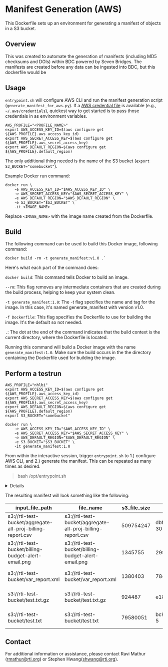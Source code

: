 # Manifest Generation (AWS)

This Dockerfile sets up an environment for generating a manifest of objects in a S3 bucket.

## Overview

This was created to automate the generation of manifests (including MD5 checksums and DOIs) within BDC powered by Seven Bridges. The manifests are created before any data can be ingested into BDC, but this dockerfile would be 



## Usage

`entrypoint.sh` will configure AWS CLI and run the manifest generation script (`generate_manifest_for_aws.py`). If a [AWS credential file](https://github.com/aws/aws-cli) is available (e.g., `~/.aws/credentials`), quickest way to get started is to pass those credentials in as environment variables.

```
AWS_PROFILE="<PROFILE_NAME>" 
export AWS_ACCESS_KEY_ID=$(aws configure get ${AWS_PROFILE}.aws_access_key_id)
export AWS_SECRET_ACCESS_KEY=$(aws configure get ${AWS_PROFILE}.aws_secret_access_key)
export AWS_DEFAULT_REGION=$(aws configure get ${AWS_PROFILE}.default_region)
```

The only additional thing needed is the name of the S3 bucket (`export S3_BUCKET="somebucket"`).

Example Docker run command:

```
docker run \
    -e AWS_ACCESS_KEY_ID="$AWS_ACCESS_KEY_ID" \
    -e AWS_SECRET_ACCESS_KEY="$AWS_SECRET_ACCESS_KEY" \
    -e AWS_DEFAULT_REGION="$AWS_DEFAULT_REGION" \
    -e S3_BUCKET="$S3_BUCKET" \
    -it <IMAGE_NAME>
```
Replace `<IMAGE_NAME>` with the image name created from the Dockerfile.

## Build
The following command can be used to build this Docker image, following command:
```
docker build -rm -t generate_manifest:v1.0 .`
```
Here's what each part of the command does:

`docker build`: This command tells Docker to build an image.

`--rm`: This flag removes any intermediate containers that are created during the build process, helping to keep your system clean.

`-t generate_manifest:1.0`: The -t flag specifies the name and tag for the image. In this case, it's named generate_manifest with version v1.0.

`-f Dockerfile`: This flag specifies the Dockerfile to use for building the image. It's the default so not needed.

`.`: The dot at the end of the command indicates that the build context is the current directory, where the Dockerfile is located.

Running this command will build a Docker image with the name `generate_manifest:1.0`. Make sure the build occurs in the the directory containing the Dockerfile used for building the image.


## Perform a testrun

```
AWS_PROFILE="nhlbi" 
export AWS_ACCESS_KEY_ID=$(aws configure get ${AWS_PROFILE}.aws_access_key_id)
export AWS_SECRET_ACCESS_KEY=$(aws configure get ${AWS_PROFILE}.aws_secret_access_key)
export AWS_DEFAULT_REGION=$(aws configure get ${AWS_PROFILE}.default_region)
export S3_BUCKET="somebucket"

docker run \
    -e AWS_ACCESS_KEY_ID="$AWS_ACCESS_KEY_ID" \
    -e AWS_SECRET_ACCESS_KEY="$AWS_SECRET_ACCESS_KEY" \
    -e AWS_DEFAULT_REGION="$AWS_DEFAULT_REGION" \
    -e S3_BUCKET="$S3_BUCKET" \
    -it generate_manifest:1.0
```

From within the interactive session, trigger `entrypoint.sh` to 1.) configure AWS CLI, and 2.) generate the manifest. This can be repeated as many times as desired. 

> bash /opt/entrypoint.sh



<details>

```
[[ configure_aws_cli.sh ]]
>>> Configuring aws cli...
[[ Generate manifest for s3://rti-test-bucket ]]
main app started
Script running on linux with 8 cpus
s3-bucket: rti-test-bucket
md5sum exists for s3://rti-test-bucket/aggregate-all-proj-billing-report.csv
md5sum exists for s3://rti-test-bucket/billing-budget-alert-email.png
md5sum exists for s3://rti-test-bucket/var_report.xml
md5sum exists for s3://rti-test-bucket/test.txt.gz
md5sum exists for s3://rti-test-bucket/test.txt
Elapsed time for md5 checksums (calculate_md5sum_for_cloud_paths_threaded): 0:00:00.003184
get_receipt_manifest_file_pointer_for_bucket - done
update_manifest_file - done
Copied rti-test-bucket.manifest.20240506182516.tsv to /opt/output/rti-test-bucket.manifest.20240506182516.tsv
Uploading rti-test-bucket.manifest.20240506182516.tsv to s3://rti-test-bucket done
Done. Receipt manifest located at rti-test-bucket.manifest.20240506182516.tsv
[[ List manifest files in s3://rti-test-bucket ]]
2024-05-06 18:25:17      20721 rti-test-bucket.manifest.20240506182516.tsv
```
</details>

The resulting manifest will look something like the following:

| input_file_path                                            | file_name                                                  | s3_file_size | s3_md5sum                           | md5sum                           | s3_path                                                    | s3_modified_date          | guid                                         | ga4gh_drs_uri                                                |
| ---------------------------------------------------------- | ---------------------------------------------------------- | ------------ | ----------------------------------- | -------------------------------- | ---------------------------------------------------------- | ------------------------- | -------------------------------------------- | ------------------------------------------------------------ |
| s3://rti-test-bucket/aggregate-all-proj-billing-report.csv | s3://rti-test-bucket/aggregate-all-proj-billing-report.csv | 509754247    | dbf2a67bfc6b609363f99bcf8d0c3799-30 | b1f79144c782e699e004e78f2da099e7 | s3://rti-test-bucket/aggregate-all-proj-billing-report.csv | 2020-01-01 21:05:40+00:00 | dg.1212/0e0877ba-731b-4ce9-b266-34b71e6d6322 | drs://dg.1212:dg.1212%2F0e0877ba-731b-4ce9-b266-34b71e6d6322 |
| s3://rti-test-bucket/billing-budget-alert-email.png        | s3://rti-test-bucket/billing-budget-alert-email.png        | 1345755      | 2992b062c8ce8876cdcc552e233c6c3c    | 2992b062c8ce8876cdcc552e233c6c3c | s3://rti-test-bucket/billing-budget-alert-email.png        | 2020-01-01 21:05:52+00:00 | dg.1212/dfafc275-1206-4684-8368-512b4ae479ec | drs://dg.1212:dg.1212%2Fdfafc275-1206-4684-8368-512b4ae479ec |
| s3://rti-test-bucket/var_report.xml                        | s3://rti-test-bucket/var_report.xml                        | 1380403      | 7845dda8786244538b5ebb826021af1d    | 7845dda8786244538b5ebb826021af1d | s3://rti-test-bucket/var_report.xml                        | 2020-01-01 21:05:56+00:00 | dg.1212/14cccdae-c671-4abe-b1fd-b288b15eff38 | drs://dg.1212:dg.1212%2F14cccdae-c671-4abe-b1fd-b288b15eff38 |
| s3://rti-test-bucket/test.txt.gz                           | s3://rti-test-bucket/test.txt.gz                           | 924487       | e18ece94da761771c8bbdb9b8be3d0db    | e18ece94da761771c8bbdb9b8be3d0db | s3://rti-test-bucket/test.txt.gz                           | 2020-01-01 21:06:00+00:00 | dg.1212/e2ac1985-db23-4bfe-bfe1-07a476177c66 | drs://dg.1212:dg.1212%2Fe2ac1985-db23-4bfe-bfe1-07a476177c66 |
| s3://rti-test-bucket/test.txt                              | s3://rti-test-bucket/test.txt                              | 79580051     | bc98ca9dfb02a387703603a447644e94-5  | 6ae3f98be14578ea5b3c6c712a442408 | s3://rti-test-bucket/test.txt                              | 2020-01-01 21:05:40+00:00 | dg.1212/5ee01ada-1f63-40ef-a6b2-dc3ce2aa0a03 | drs://dg.1212:dg.1212%2F5ee01ada-1f63-40ef-a6b2-dc3ce2aa0a03 |


## Contact
For additional information or assistance, please contact Ravi Mathur (rmathur@rti.org) or Stephen Hwang(shwang@rti.org).